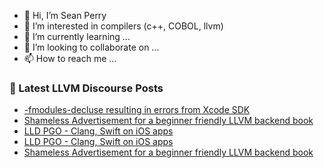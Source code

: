 - 👋 Hi, I’m Sean Perry
- 👀 I’m interested in compilers (c++, COBOL, llvm)
- 🌱 I’m currently learning ...
- 💞️ I’m looking to collaborate on ...
- 📫 How to reach me ...

<!---
s66perry/s66perry is a ✨ special ✨ repository because its `README.md` (this file) appears on your GitHub profile.
You can click the Preview link to take a look at your changes.
--->
### 📕 Latest LLVM Discourse Posts

<!-- DISCOURSE-LLVM:START -->
- [-fmodules-decluse resulting in errors from Xcode SDK](https://discourse.llvm.org/t/fmodules-decluse-resulting-in-errors-from-xcode-sdk/88267#post_2)
- [Shameless Advertisement for a beginner friendly LLVM backend book](https://discourse.llvm.org/t/shameless-advertisement-for-a-beginner-friendly-llvm-backend-book/88194#post_3)
- [LLD PGO - Clang, Swift on iOS apps](https://discourse.llvm.org/t/lld-pgo-clang-swift-on-ios-apps/88268#post_4)
- [LLD PGO - Clang, Swift on iOS apps](https://discourse.llvm.org/t/lld-pgo-clang-swift-on-ios-apps/88268#post_3)
- [Shameless Advertisement for a beginner friendly LLVM backend book](https://discourse.llvm.org/t/shameless-advertisement-for-a-beginner-friendly-llvm-backend-book/88194#post_2)
<!-- DISCOURSE-LLVM:END -->
